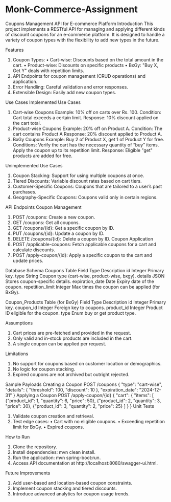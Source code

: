 # Monk-Commerce-Assignment

Coupons Management API for E-commerce Platform
Introduction
This project implements a RESTful API for managing and applying different kinds of discount coupons for an e-commerce platform. It is designed to handle a variety of coupon types with the flexibility to add new types in the future.

Features
1.	Coupon Types:
•	Cart-wise: Discounts based on the total amount in the cart.
•	Product-wise: Discounts on specific products
•	BxGy: "Buy X, Get Y" deals with repetition limits.
2.	API Endpoints for coupon management (CRUD operations) and application.
3.	Error Handling: Careful validation and error responses.
4.	Extensible Design: Easily add new coupon types.

Use Cases
Implemented Use Cases
1. Cart-wise Coupons
	Example: 10% off on carts over Rs. 100.
	Condition: Cart total exceeds a certain limit.
	Response: 10% discount applied on the cart total.
2. Product-wise Coupons
	Example: 20% off on Product A.
	Condition: The cart contains Product A
	Response: 20% discount applied to Product A.
3. BxGy Coupons
	Example: Buy 2 of Product X, get 1 of Product Y for free.
	Conditions:
		Verify the cart has the necessary quantity of “buy” items.
		Apply the coupon up to its repetition limit.
	Response: Eligible "get" products are added for free.

Unimplemented Use Cases
1.	Coupon Stacking: Support for using multiple coupons at once.
2.	Tiered Discounts: Variable discount rates based on cart tiers.
3.	Customer-Specific Coupons: Coupons that are tailored to a user’s past purchases.
4.	Geography-Specific Coupons: Coupons valid only in certain regions.

API Endpoints
Coupon Management
1.	POST /coupons: Create a new coupon.
2.	GET /coupons: Get all coupons.
3.	GET /coupons/{id}: Get  a specific coupon by ID.
4.	PUT /coupons/{id}: Update a coupon by ID.
5.	DELETE /coupons/{id}: Delete a coupon by ID.
Coupon Application
1.	POST /applicable-coupons: Fetch applicable coupons for a cart and calculate discounts.
2.	POST /apply-coupon/{id}: Apply a specific coupon to the cart and update prices.

Database Schema
Coupons Table
Field	Type	Description
id	Integer	Primary key.
type	String	Coupon type (cart-wise, product-wise, bxgy).
details	JSON	Stores coupon-specific details.
expiration_date	Date	Expiry date of the coupon.
repetition_limit	Integer	Max times the coupon can be applied (for BxGy).

Coupon_Products Table (for BxGy)
Field	Type	Description
id	Integer	Primary key.
coupon_id	Integer	Foreign key to coupons.
product_id	Integer	Product ID eligible for the coupon.
type	Enum	buy or get product type.

Assumptions
1.	Cart prices are pre-fetched and provided in the request.
2.	Only valid and in-stock products are included in the cart.
3.	A single coupon can be applied per request.

Limitations
1.	No support for coupons based on customer location or demographics.
2.	No logic for coupon stacking.
3.	Expired coupons are not archived but outright rejected.

Sample Payloads
Creating a Coupon
POST /coupons
{
  "type": "cart-wise",
  "details": {
    "threshold": 100,
    "discount": 10
  },
  "expiration_date": "2024-12-31"
}
Applying a Coupon
POST /apply-coupon/{id}
{
  "cart": {
    "items": [
      {"product_id": 1, "quantity": 6, "price": 50},
      {"product_id": 2, "quantity": 3, "price": 30},
      {"product_id": 3, "quantity": 2, "price": 25}
    ]
  }
}
Unit Tests
1.	Validate coupon creation and retrieval.
2.	Test edge cases:
•	Cart with no eligible coupons.
•	Exceeding repetition limit for BxGy.
•	Expired coupons.

How to Run
1.	Clone the repository.
2.	Install dependencies: mvn clean install.
3.	Run the application: mvn spring-boot:run.
4.	Access API documentation at http://localhost:8080/swagger-ui.html.

Future Improvements
1.	Add user-based and location-based coupon constraints.
2.	Implement coupon stacking and tiered discounts.
3.	Introduce advanced analytics for coupon usage trends.

